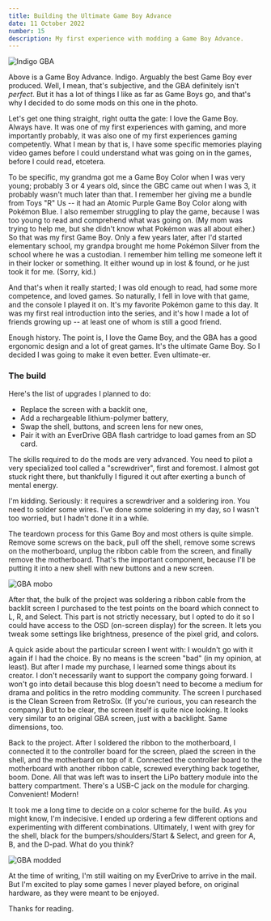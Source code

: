 ```yaml
---
title: Building the Ultimate Game Boy Advance
date: 11 October 2022
number: 15
description: My first experience with modding a Game Boy Advance.
---
```


![Indigo GBA](../assets/images/gba-mod/gba-before.jpg "Indigo GBA")

Above is a Game Boy Advance. Indigo. Arguably the best Game Boy ever produced. Well, I mean, that's subjective, and the GBA definitely isn't _perfect_. But it has a lot of things I like as far as Game Boys go, and that's why I decided to do some mods on this one in the photo.

Let's get one thing straight, right outta the gate: I love the Game Boy. Always have. It was one of my first experiences with gaming, and more importantly probably, it was also one of my first experiences gaming competently. What I mean by that is, I have some specific memories playing video games before I could understand what was going on in the games, before I could read, etcetera.

To be specific, my grandma got me a Game Boy Color when I was very young; probably 3 or 4 years old, since the GBC came out when I was 3, it probably wasn't much later than that. I remember her giving me a bundle from Toys "R" Us -- it had an Atomic Purple Game Boy Color along with Pokémon Blue. I also remember struggling to play the game, because I was too young to read and comprehend what was going on. (My mom was trying to help me, but she didn't know what Pokémon was all about eiher.) So that was my first Game Boy. Only a few years later, after I'd started elementary school, my grandpa brought me home Pokémon Silver from the school where he was a custodian. I remember him telling me someone left it in their locker or something. It either wound up in lost & found, or he just took it for me. (Sorry, kid.)

And that's when it really started; I was old enough to read, had some more competence, and loved games. So naturally, I fell in love with that game, and the console I played it on. It's my favorite Pokémon game to this day. It was my first real introduction into the series, and it's how I made a lot of friends growing up -- at least one of whom is still a good friend.

Enough history. The point is, I love the Game Boy, and the GBA has a good ergonomic design and a lot of great games. It's the ultimate Game Boy. So I decided I was going to make it even better. Even ultimate-er.

### The build

Here's the list of upgrades I planned to do:

- Replace the screen with a backlit one,
- Add a rechargeable lithium-polymer battery,
- Swap the shell, buttons, and screen lens for new ones,
- Pair it with an EverDrive GBA flash cartridge to load games from an SD card.

The skills required to do the mods are very advanced. You need to pilot a very specialized tool called a "screwdriver", first and foremost. I almost got stuck right there, but thankfully I figured it out after exerting a bunch of mental energy.

I'm kidding. Seriously: it requires a screwdriver and a soldering iron. You need to solder some wires. I've done some soldering in my day, so I wasn't too worried, but I hadn't done it in a while.

The teardown process for this Game Boy and most others is quite simple. Remove some screws on the back, pull off the shell, remove some screws on the motherboard, unplug the ribbon cable from the screen, and finally remove the motherboard. That's the important component, because I'll be putting it into a new shell with new buttons and a new screen.

![GBA mobo](../assets/images/gba-mod/gba-mobo.jpg "GBA mobo")

After that, the bulk of the project was soldering a ribbon cable from the backlit screen I purchased to the test points on the board which connect to L, R, and Select. This part is not strictly necessary, but I opted to do it so I could have access to the OSD (on-screen display) for the screen. It lets you tweak some settings like brightness, presence of the pixel grid, and colors.

A quick aside about the particular screen I went with: I wouldn't go with it again if I had the choice. By no means is the screen "bad" (in my opinion, at least). But after I made my purchase, I learned some things about its creator. I don't necessarily want to support the company going forward. I won't go into detail because this blog doesn't need to become a medium for drama and politics in the retro modding community. The screen I purchased is the Clean Screen from RetroSix. (If you're curious, you can research the company.) But to be clear, the screen itself is quite nice looking. It looks very similar to an original GBA screen, just with a backlight. Same dimensions, too.

Back to the project. After I soldered the ribbon to the motherboard, I connected it to the controller board for the screen, plaed the screen in the shell, and the motherbard on top of it. Connected the controller board to the motherboard with another ribbon cable, screwed everything back together, boom. Done. All that was left was to insert the LiPo battery module into the battery compartment. There's a USB-C jack on the module for charging. Convenient! Modern!

It took me a long time to decide on a color scheme for the build. As you might know, I'm indecisive. I ended up ordering a few different options and experimenting with different combinations. Ultimately, I went with grey for the shell, black for the bumpers/shoulders/Start & Select, and green for A, B, and the D-pad. What do you think?

![GBA modded](../assets/images/gba-mod/gba-after.jpg "GBA modded")

At the time of writing, I'm still waiting on my EverDrive to arrive in the mail. But I'm excited to play some games I never played before, on original hardware, as they were meant to be enjoyed.

Thanks for reading.
